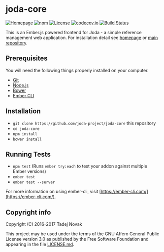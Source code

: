 # joda-core
[![Homepage][web-img]][web]
[![npm][npm-img]][npm]
[![License][license-img]][license]
[![codecov.io][codecov-img]][codecov]
[![Build Status][travis-img]][travis]

This is an Ember.js powered frontend for Joda - a simple reference management
web application. For installation detail see [homepage](https://joda.tano.si)
or [main repository](https://github.com/joda-project/joda).


## Prerequisites

You will need the following things properly installed on your computer.

* [Git](https://git-scm.com)
* [Node.js](https://nodejs.org)
* [Bower](https://bower.io)
* [Ember CLI](https://ember-cli.com)


## Installation

* `git clone https://github.com/joda-project/joda-core` this repository
* `cd joda-core`
* `npm install`
* `bower install`


## Running Tests

* `npm test` (Runs `ember try:each` to test your addon against multiple Ember versions)
* `ember test`
* `ember test --server`

For more information on using ember-cli, visit [https://ember-cli.com/](https://ember-cli.com/).


## Copyright info
Copyright (C) 2016-2017 Tadej Novak

This project may be used under the terms of the
GNU Affero General Public License version 3.0 as published by the
Free Software Foundation and appearing in the file [LICENSE.md](LICENSE.md).


[web]: https://joda.tano.si
[npm]: https://www.npmjs.com/package/joda-core
[license]: https://github.com/joda-project/joda-core/blob/master/LICENSE.md
[travis]: https://travis-ci.org/joda-project/joda-core
[codecov]: https://codecov.io/github/joda-project/joda-core?branch=master

[web-img]: https://img.shields.io/badge/web-joda.tano.si-green.svg
[npm-img]: https://img.shields.io/npm/v/joda-core.svg
[license-img]: https://img.shields.io/github/license/joda-project/joda-core.svg
[travis-img]: https://travis-ci.org/joda-project/joda-core.svg?branch=master
[codecov-img]: https://codecov.io/github/joda-project/joda-core/coverage.svg?branch=master
